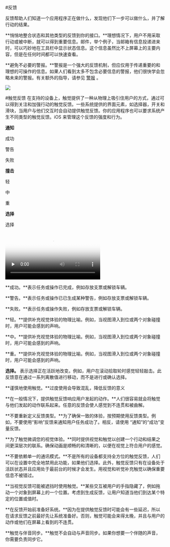 #反馈

反馈帮助人们知道一个应用程序正在做什么，发现他们下一步可以做什么，并了解行动的结果。

**悄悄地整合状态和其他类型的反馈到你的接口。**理想情况下，用户不用采取行动或被中断，就可以得到重要信息。邮件，举个例子，当邮箱有信息投递进来时，可以巧妙地在工具栏中显示状态信息。这个信息虽然比不上屏幕上的主要内容，但是在任何时间都可以快速查看。

**避免不必要的警报。**警报是一个强大的反馈机制，但应仅用于传递重要的和理想的可操作的信息。如果人们看到太多不包含必要信息的警报，他们很快学会忽略未来的警报。有关额外的指导，请参见 [警报](https://developer.apple.com/ios/human-interface-guidelines/ui-views/alerts/) 。



![](https://developer.apple.com/ios/human-interface-guidelines/images/Feedback-Bottomhalf.png)



#触觉反馈
在支持的设备上，触觉提供了一种从物理上吸引住用户的方式，通过可以得到关注和加强行动的触觉反馈。一些系统提供的界面元素，如选择器，开关和滑块，当用户与他们交互时会自动提供触觉反馈。你的应用程序也可以要求系统产生不同类型的触觉反馈。iOS 来管理这个反馈的强度和行为。

**通知**

成功

警告

失败



**撞击**

轻

中

重


**选择**

选择


<video id="video" controls="" preload="none" poster="https://developer.apple.com/ios/human-interface-guidelines/images/haptics/error.png">
    <source id="mp4" src="https://developer.apple.com/ios/human-interface-guidelines/images/haptics/success.mp4" type="video/mp4">
</video>

**成功。**表示任务或操作已完成，例如存放支票或解锁车辆。

**警告。**表示任务或操作已已生成某种警告，例如存放支票或解锁车辆。

**失败。**表示任务或操作失败，例如存放支票或解锁车辆。


**轻。**提供补充视觉体验的物理比喻。例如，当视图滑入到位或两个对象碰撞时，用户可能会感到的声响。

**中。**提供补充视觉体验的物理比喻。例如，当视图滑入到位或两个对象碰撞时，用户可能会感到的声响。

**重。**提供补充视觉体验的物理比喻。例如，当视图滑入到位或两个对象碰撞时，用户可能会感到的声响。


**选择。** 表示选择正在活跃地改变。例如，用户在滚动拾取轮时感觉轻轻敲击。此反馈意在通过一系列离散值进行移动，而不是进行或确认选择。
    



**谨慎地使用触觉。**过度使用会导致混乱，降低反馈的意义

**在一般情况下，提供触觉反馈响应用户发起的动作。**人们很容易就会将触觉与他们发起的动作联系起来。任意的反馈会使人感觉到不连贯和被曲解。

**不要重新定义反馈类型。**为了确保一致的体验，按预期使用反馈类型。例如，不要使用“影响”反馈来通知用户任务成功了。相反，请使用 “通知”的“成功”变量反馈。

**为了触觉微调您的视觉体验。**同时提供视觉和触觉以创建一个行动和结果之间更深层次的联系。确保动画是顺畅的和清晰的，以便在视觉上符合用户的感觉。

**不要依赖单一的通讯模式。**不是所有的设备都支持全方位的触觉反馈，人们可以在设置中完全地禁用此功能，如果他们选择。此外，触觉反馈只有在设备处于活跃状态并且应用处于最前台的时候才会发生。用视觉和听觉补充触觉以确保重要信息不被错过。

**当视觉反馈可能被遮挡时使用触觉。**某些交互被用户的手指隐藏了，例如拖动一个对象到屏幕上的一个位置。考虑到生成反馈，让用户知道当他们到达某个特定的位置或值时。

**在反馈开始前准备好系统。**因为在提供触觉反馈时可能会有一些延迟，所以在请求反馈之前最好先让系统准备好。否则，触觉可能会来得太晚，并且与用户的动作或他们在屏幕上看到的不连贯。 

**触觉与伴音同步。**触觉不会自动与声音同步。如果你想要一个伴随的声音，你需要负责同步它。







